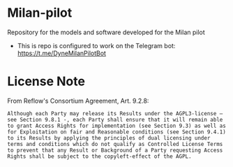 # Milan-pilot
Repository for the models and software developed for the Milan pilot

* This is repo is configured to work on the Telegram bot: https://t.me/DyneMilanPilotBot

# License Note
From Reflow's Consortium Agreement, Art. 9.2.8:

`
Although each Party may release its Results under the AGPL3-license – see Section 9.8.1 -, each Party shall ensure that it will remain able to grant Access Rights for implementation (see Section 9.3) as well as for Exploitation on fair and Reasonable conditions (see Section 9.4.1) to its Results by applying the principles of dual licensing under terms and conditions which do not qualify as Controlled License Terms to prevent that any Result or Background of a Party requesting Access Rights shall be subject to the copyleft-effect of the AGPL.
`
